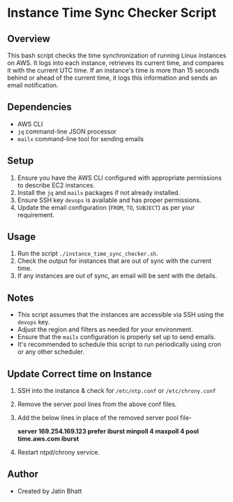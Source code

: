 # Instance Time Sync Checker Script

## Overview
This bash script checks the time synchronization of running Linux instances on AWS. It logs into each instance, retrieves its current time, and compares it with the current UTC time. If an instance's time is more than 15 seconds behind or ahead of the current time, it logs this information and sends an email notification.

## Dependencies
- AWS CLI
- `jq` command-line JSON processor
- `mailx` command-line tool for sending emails

## Setup
1. Ensure you have the AWS CLI configured with appropriate permissions to describe EC2 instances.
2. Install the `jq` and `mailx` packages if not already installed.
3. Ensure SSH key `devops` is available and has proper permissions.
4. Update the email configuration (`FROM`, `TO`, `SUBJECT`) as per your requirement.

## Usage
1. Run the script `./instance_time_sync_checker.sh`.
2. Check the output for instances that are out of sync with the current time.
3. If any instances are out of sync, an email will be sent with the details.

## Notes
- This script assumes that the instances are accessible via SSH using the `devops` key.
- Adjust the region and filters as needed for your environment.
- Ensure that the `mailx` configuration is properly set up to send emails.
- It's recommended to schedule this script to run periodically using cron or any other scheduler.

## Update Correct time on Instance
1. SSH into the instance & check for `/etc/ntp.conf` or `/etc/chrony.conf`
2. Remove the server pool lines from the above conf files.
3. Add the below lines in place of the removed server pool file-
   
   **server 169.254.169.123 prefer iburst minpoll 4 maxpoll 4
   pool time.aws.com iburst**
5. Restart ntpd/chrony service.

## Author
- Created by Jatin Bhatt
